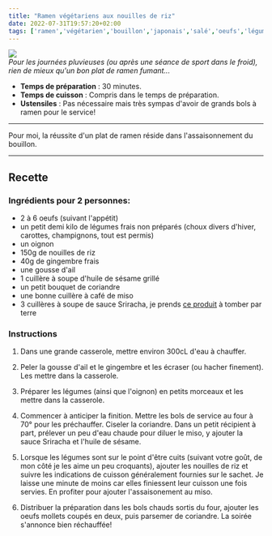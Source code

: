 ```yaml
---
title: "Ramen végétariens aux nouilles de riz"
date: 2022-07-31T19:57:20+02:00
tags: ['ramen','végétarien','bouillon','japonais','salé','oeufs','légumes','choux','carottes','champignons','oignon','nouilles de riz','ail','huile de sésame','coriandre','gingembre','miso','sriracha']
---
```


![](/pictures/ramen.jpeg)<br>
*Pour les journées pluvieuses (ou après une séance de sport dans le froid), rien de mieux qu'un bon plat de ramen fumant...*

- **Temps de préparation** : 30 minutes.
- **Temps de cuisson** : Compris dans le temps de préparation.
- **Ustensiles** : Pas nécessaire mais très sympas d'avoir de grands bols à ramen pour le service!

---

Pour moi, la réussite d'un plat de ramen réside dans l'assaisonnement du bouillon.

---

## Recette

### Ingrédients pour 2 personnes:

- 2 à 6 oeufs (suivant l'appétit)
- un petit demi kilo de légumes frais non préparés (choux divers d'hiver, carottes, champignons, tout est permis)
- un oignon
- 150g de nouilles de riz
- 40g de gingembre frais
- une gousse d'ail
- 1 cuillère à soupe d'huile de sésame grillé
- un petit bouquet de coriandre
- une bonne cuillère à café de miso
- 3 cuillères à soupe de sauce Sriracha, je prends <a href="https://www.greenweez.com/ecoidees-sauce-sriracha-250-ml-p114462?objectID=114462_0_0&queryID=3389902c172cb0e1883e24706c61d627">ce produit</a> à tomber par terre

### Instructions

1. Dans une grande casserole, mettre environ 300cL d'eau à chauffer.

2. Peler la gousse d'ail et le gingembre et les écraser (ou hacher finement). Les mettre dans la casserole.

3. Préparer les légumes (ainsi que l'oignon) en petits morceaux et les mettre dans la casserole.

4. Commencer à anticiper la finition. Mettre les bols de service au four à 70° pour les préchauffer. Ciseler la coriandre. Dans un petit récipient à part, prélever un peu d'eau chaude pour diluer le miso, y ajouter la sauce Sriracha et l'huile de sésame.

5. Lorsque les légumes sont sur le point d'être cuits (suivant votre goût, de mon côté je les aime un peu croquants), ajouter les nouilles de riz et suivre les indications de cuisson généralement fournies sur le sachet. Je laisse une minute de moins car elles finiessent leur cuisson une fois servies. En profiter pour ajouter l'assaisonement au miso.

6. Distribuer la préparation dans les bols chauds sortis du four, ajouter les oeufs mollets coupés en deux, puis parsemer de coriandre. La soirée s'annonce bien réchauffée!





